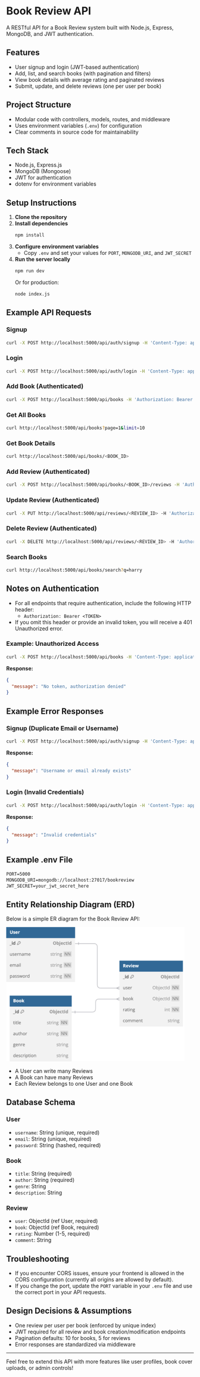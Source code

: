 # Book Review API

A RESTful API for a Book Review system built with Node.js, Express, MongoDB, and JWT authentication.

## Features
- User signup and login (JWT-based authentication)
- Add, list, and search books (with pagination and filters)
- View book details with average rating and paginated reviews
- Submit, update, and delete reviews (one per user per book)

## Project Structure

- Modular code with controllers, models, routes, and middleware
- Uses environment variables (`.env`) for configuration
- Clear comments in source code for maintainability

## Tech Stack
- Node.js, Express.js
- MongoDB (Mongoose)
- JWT for authentication
- dotenv for environment variables

## Setup Instructions

1. **Clone the repository**
2. **Install dependencies**
   ```sh
   npm install
   ```
3. **Configure environment variables**
   - Copy `.env` and set your values for `PORT`, `MONGODB_URI`, and `JWT_SECRET`
4. **Run the server locally**
   ```sh
   npm run dev
   ```
   Or for production:
   ```sh
   node index.js
   ```

## Example API Requests

### Signup
```sh
curl -X POST http://localhost:5000/api/auth/signup -H 'Content-Type: application/json' -d '{"username":"user1","email":"user1@example.com","password":"pass123"}'
```

### Login
```sh
curl -X POST http://localhost:5000/api/auth/login -H 'Content-Type: application/json' -d '{"email":"user1@example.com","password":"pass123"}'
```

### Add Book (Authenticated)
```sh
curl -X POST http://localhost:5000/api/books -H 'Authorization: Bearer <TOKEN>' -H 'Content-Type: application/json' -d '{"title":"Book Title","author":"Author Name","genre":"Fiction","description":"A great book."}'
```

### Get All Books
```sh
curl http://localhost:5000/api/books?page=1&limit=10
```

### Get Book Details
```sh
curl http://localhost:5000/api/books/<BOOK_ID>
```

### Add Review (Authenticated)
```sh
curl -X POST http://localhost:5000/api/books/<BOOK_ID>/reviews -H 'Authorization: Bearer <TOKEN>' -H 'Content-Type: application/json' -d '{"rating":5,"comment":"Excellent!"}'
```

### Update Review (Authenticated)
```sh
curl -X PUT http://localhost:5000/api/reviews/<REVIEW_ID> -H 'Authorization: Bearer <TOKEN>' -H 'Content-Type: application/json' -d '{"rating":4,"comment":"Updated comment."}'
```

### Delete Review (Authenticated)
```sh
curl -X DELETE http://localhost:5000/api/reviews/<REVIEW_ID> -H 'Authorization: Bearer <TOKEN>'
```

### Search Books
```sh
curl http://localhost:5000/api/books/search?q=harry
```

## Notes on Authentication
- For all endpoints that require authentication, include the following HTTP header:
  - `Authorization: Bearer <TOKEN>`
- If you omit this header or provide an invalid token, you will receive a 401 Unauthorized error.

### Example: Unauthorized Access
```sh
curl -X POST http://localhost:5000/api/books -H 'Content-Type: application/json' -d '{"title":"Book Title","author":"Author Name"}'
```
**Response:**
```json
{
  "message": "No token, authorization denied"
}
```

## Example Error Responses

### Signup (Duplicate Email or Username)
```sh
curl -X POST http://localhost:5000/api/auth/signup -H 'Content-Type: application/json' -d '{"username":"user1","email":"user1@example.com","password":"pass123"}'
```
**Response:**
```json
{
  "message": "Username or email already exists"
}
```

### Login (Invalid Credentials)
```sh
curl -X POST http://localhost:5000/api/auth/login -H 'Content-Type: application/json' -d '{"email":"user1@example.com","password":"wrongpass"}'
```
**Response:**
```json
{
  "message": "Invalid credentials"
}
```

## Example .env File
```
PORT=5000
MONGODB_URI=mongodb://localhost:27017/bookreview
JWT_SECRET=your_jwt_secret_here
```

## Entity Relationship Diagram (ERD)

Below is a simple ER diagram for the Book Review API:

<img src="./ER-diagram.png" alt="Book Review API ERD" style="height:360px;">

- A User can write many Reviews
- A Book can have many Reviews
- Each Review belongs to one User and one Book

## Database Schema

### User
- `username`: String (unique, required)
- `email`: String (unique, required)
- `password`: String (hashed, required)

### Book
- `title`: String (required)
- `author`: String (required)
- `genre`: String
- `description`: String

### Review
- `user`: ObjectId (ref User, required)
- `book`: ObjectId (ref Book, required)
- `rating`: Number (1-5, required)
- `comment`: String


## Troubleshooting
- If you encounter CORS issues, ensure your frontend is allowed in the CORS configuration (currently all origins are allowed by default).
- If you change the port, update the `PORT` variable in your `.env` file and use the correct port in your API requests.

## Design Decisions & Assumptions

- One review per user per book (enforced by unique index)
- JWT required for all review and book creation/modification endpoints
- Pagination defaults: 10 for books, 5 for reviews
- Error responses are standardized via middleware

---

Feel free to extend this API with more features like user profiles, book cover uploads, or admin controls!
